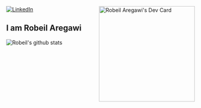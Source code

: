  </a>
  <a href="https://www.linkedin.com/in/robeil-aregawi">
    <img
      src="https://img.shields.io/static/v1?logo=linkedin&style=flat-square&color=0072b1&label=LinkedIn&message=%E2%98%86"
      alt="LinkedIn"
    />
  </a>

  <a href="https://api.daily.dev/get?r=Robeil" target="_blank">
    <img
      width="256"
      align="right"
      src="https://api.daily.dev/devcards/a9c89c05e1a64bf5a232ff9290180107.png?r=v3e" width="400" alt="Robeil Aregawi's Dev Card"
    />
  </a>
</div>

## I am Robeil Aregawi


![Robeil's github stats](https://github-readme-stats.vercel.app/api?username=Robeil&show_icons=true&theme=gruvbox&bg_color=30,e96443,904e95&title_color=49198a&text_color=e1d8ed&hide=issues)

